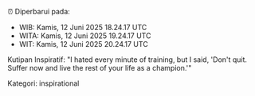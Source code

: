⏰ Diperbarui pada:
- WIB: Kamis, 12 Juni 2025 18.24.17 UTC
- WITA: Kamis, 12 Juni 2025 19.24.17 UTC
- WIT: Kamis, 12 Juni 2025 20.24.17 UTC

Kutipan Inspiratif:
"I hated every minute of training, but I said, 'Don't quit. Suffer now and live the rest of your life as a champion.'"


Kategori: inspirational

